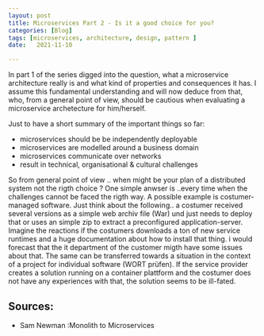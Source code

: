 ```yaml
---
layout: post
title: Microservices Part 2 - Is it a good choice for you?
categories: [Blog]
tags: [microservices, architecture, design, pattern ]
date:   2021-11-10

---
```

 In part 1 of the series digged into the question, what a microservice architecture really is and what kind of properties and consequences it has. I assume this fundamental understanding and will now deduce from that, who, from a general point of view, should   be cautious when evaluating a microservice archetecture for him/herself.

Just to have a short summary of the important things so far: 

+ microservices should be be independently deployable
+ microservices are modelled around a business domain
+ microservices communicate over networks
+ result in technical, organisational & cultural challenges 

So from general point of view .. when might be your plan of a distributed system  not the rigth choice ? One simple anwser is ..every time when the challenges cannot be faced the rigth way.  A possible example is costumer-managed software. Just think about the following.. a costumer received several versions as a simple web archiv file (War) und just needs to deploy that or uses an simple zip to extract a preconfigured application-server. Imagine the reactions if the costumers downloads a ton of new service runtimes and a huge documentation about how to install that thing. i would forecast that the it department of the customer migth have some issues about that. The same can be transferred towards a situation in the context of a project for individual software (WORT prüfen). If the service provider creates a solution running on a container plattform and the costumer does not have any experiences with that, the solution seems to be ill-fated.

## Sources:

* Sam Newman :Monolith to Microservices

 